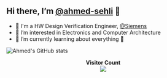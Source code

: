 ## Hi there, I’m [@ahmed-sehli](https://github.com/ahmed-sehli) 👋 ##
- 💼 I'm a HW Design Verification Engineer, [@Siemens](https://www.sw.siemens.com/en-US/)
- 🤖 I’m interested in Electronics and Computer Architecture
- 🌱 I’m currently learning about everything 🤣


![Ahmed's GitHub stats](https://github-readme-stats.vercel.app/api?username=ahmed-sehli&show_icons=true&theme=transparent)



<p align="center"> 
  <b>Visitor Count<br>
  <img src="https://profile-counter.glitch.me/ahmed-sehli/count.svg" />
</p>

<!---
ahmed-sehli/ahmed-sehli is a ✨ special ✨ repository because its `README.md` (this file) appears on your GitHub profile.
You can click the Preview link to take a look at your changes.
--->
